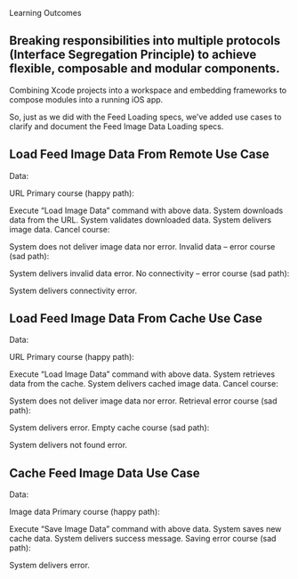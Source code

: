 

Learning Outcomes
## Breaking responsibilities into multiple protocols (Interface Segregation Principle) to achieve flexible, composable and modular components.
Combining Xcode projects into a workspace and embedding frameworks to compose modules into a running iOS app.


So, just as we did with the Feed Loading specs, we’ve added use cases to clarify and document the Feed Image Data Loading specs.

## Load Feed Image Data From Remote Use Case
Data:

URL
Primary course (happy path):

Execute “Load Image Data” command with above data.
System downloads data from the URL.
System validates downloaded data.
System delivers image data.
Cancel course:

System does not deliver image data nor error.
Invalid data – error course (sad path):

System delivers invalid data error.
No connectivity – error course (sad path):

System delivers connectivity error.

## Load Feed Image Data From Cache Use Case
Data:

URL
Primary course (happy path):

Execute “Load Image Data” command with above data.
System retrieves data from the cache.
System delivers cached image data.
Cancel course:

System does not deliver image data nor error.
Retrieval error course (sad path):

System delivers error.
Empty cache course (sad path):

System delivers not found error.

## Cache Feed Image Data Use Case
Data:

Image data
Primary course (happy path):

Execute “Save Image Data” command with above data.
System saves new cache data.
System delivers success message.
Saving error course (sad path):

System delivers error.
